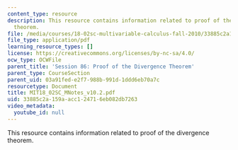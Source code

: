 ```yaml
---
content_type: resource
description: This resource contains information related to proof of the divergence
  theorem.
file: /media/courses/18-02sc-multivariable-calculus-fall-2010/33885c2a159aacc124716eb082db7263_MIT18_02SC_MNotes_v10.2.pdf
file_type: application/pdf
learning_resource_types: []
license: https://creativecommons.org/licenses/by-nc-sa/4.0/
ocw_type: OCWFile
parent_title: 'Session 86: Proof of the Divergence Theorem'
parent_type: CourseSection
parent_uid: 03a91fed-e2f7-988b-991d-1ddd6eb70a7c
resourcetype: Document
title: MIT18_02SC_MNotes_v10.2.pdf
uid: 33885c2a-159a-acc1-2471-6eb082db7263
video_metadata:
  youtube_id: null
---
```

This resource contains information related to proof of the divergence theorem.
